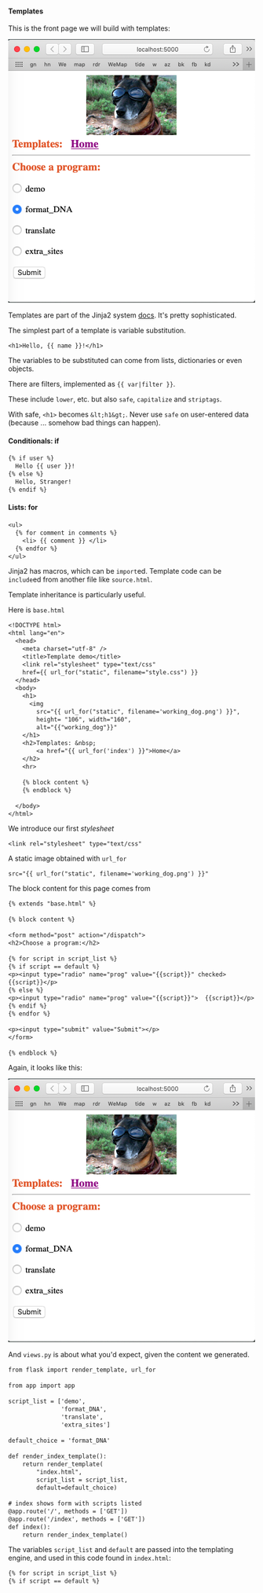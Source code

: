 #### Templates

This is the front page we will build with templates:

![](../figs/7-templates.png)


Templates are part of the Jinja2 system [docs](http://jinja.pocoo.org/docs/2.10/).  It's pretty sophisticated.

The simplest part of a template is variable substitution.

```
<h1>Hello, {{ name }}!</h1>
```

The variables to be substituted can come from lists, dictionaries or even objects.

There are filters, implemented as ``{{ var|filter }}``.

These include ``lower``, etc. but also ``safe``, ``capitalize`` and ``striptags``.  

With safe, ``<h1>`` becomes ``&lt;h1&gt;``.  Never use ``safe`` on user-entered data (because ... somehow bad things can happen).

#### Conditionals:  if

```
{% if user %}
  Hello {{ user }}!
{% else %}
  Hello, Stranger!
{% endif %}
```

#### Lists:  for

```
<ul>
  {% for comment in comments %}
    <li> {{ comment }} </li>
  {% endfor %}
</ul>
```

Jinja2 has macros, which can be ``import``ed.  Template code can be ``include``ed from another file like ``source.html``.  

Template inheritance is particularly useful. 

Here is ``base.html``

```
<!DOCTYPE html>
<html lang="en">
  <head>
    <meta charset="utf-8" />
    <title>Template demo</title>
    <link rel="stylesheet" type="text/css" 
    href={{ url_for("static", filename="style.css") }}
  </head>
  <body>
    <h1>
      <img 
        src="{{ url_for("static", filename='working_dog.png') }}",   
        height= "106", width="160", 
        alt="{{"working_dog"}}"
    </h1>
    <h2>Templates: &nbsp;
        <a href="{{ url_for('index') }}">Home</a>
    </h2>
    <hr>

    {% block content %}
    {% endblock %}

  </body>
</html>
```

We introduce our first *stylesheet*

```
<link rel="stylesheet" type="text/css" 
```

A static image obtained with ``url_for``

```
src="{{ url_for("static", filename='working_dog.png') }}"
```

The block content for this page comes from 

```
{% extends "base.html" %}

{% block content %}

<form method="post" action="/dispatch">
<h2>Choose a program:</h2>

{% for script in script_list %}
{% if script == default %}
<p><input type="radio" name="prog" value="{{script}}" checked>  {{script}}</p>
{% else %}
<p><input type="radio" name="prog" value="{{script}}">  {{script}}</p>
{% endif %}
{% endfor %}

<p><input type="submit" value="Submit"></p> 
</form>

{% endblock %}
```

Again, it looks like this:

![](../figs/templates.png)

And ``views.py`` is about what you'd expect, given the content we generated.

```
from flask import render_template, url_for

from app import app

script_list = ['demo',
               'format_DNA',
               'translate',
               'extra_sites']
               
default_choice = 'format_DNA'

def render_index_template():
    return render_template(
        "index.html",
        script_list = script_list,
        default=default_choice)          

# index shows form with scripts listed
@app.route('/', methods = ['GET'])
@app.route('/index', methods = ['GET'])
def index():
    return render_index_template()
```

The variables ``script_list`` and ``default`` are passed into the templating engine, and used in this code found in ``index.html``:

```
{% for script in script_list %}
{% if script == default %}
```
